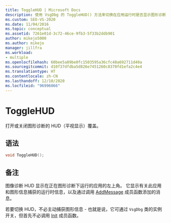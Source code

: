 ```yaml
---
title: ToggleHUD | Microsoft Docs
description: 使用 VsgDbg 的 ToggleHUD() 方法来切换在应用运行时是否显示图形诊断平视显示 (HUD)。
ms.custom: SEO-VS-2020
ms.date: 11/04/2016
ms.topic: conceptual
ms.assetid: 7261e01d-3c72-46ce-9fb3-5f33b2ddb901
author: mikejo5000
ms.author: mikejo
manager: jillfra
ms.workload:
- multiple
ms.openlocfilehash: 60bee5a89be0fc1503595a36cfc48a692711d40a
ms.sourcegitcommit: d10f37dfdba5d826e7451260c8370fd1efa2c4e4
ms.translationtype: HT
ms.contentlocale: zh-CN
ms.lasthandoff: 12/10/2020
ms.locfileid: "96996066"
---
```

# <a name="togglehud"></a>ToggleHUD
打开或关闭图形诊断的 HUD（平视显示）覆盖。

## <a name="syntax"></a>语法

```C++
void ToggleHUD();
```

## <a name="remarks"></a>备注
 图像诊断 HUD 显示在正在图形诊断下运行的应用的左上角。 它显示有关此应用和图形信息捕获的运行时信息，以及通过调用 [AddMessage](addmessage.md) 成员函数添加的消息。

 若要切换 HUD，不必主动捕获图形信息 - 也就是说，它可通过 `VsgDbg` 类的实例开关，但首先不必调用 [Init](init.md) 成员函数。